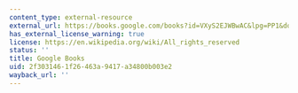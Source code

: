 ```yaml
---
content_type: external-resource
external_url: https://books.google.com/books?id=VXyS2EJWBwAC&lpg=PP1&dq=crossing%20open%20ground&pg=PT41#v=onepage&q&f=false
has_external_license_warning: true
license: https://en.wikipedia.org/wiki/All_rights_reserved
status: ''
title: Google Books
uid: 2f303146-1f26-463a-9417-a34800b003e2
wayback_url: ''
---
```

